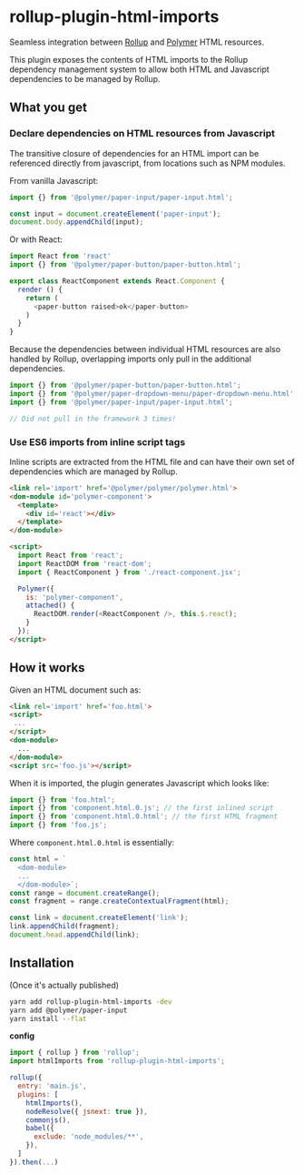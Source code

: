 # rollup-plugin-html-imports

Seamless integration between [Rollup](https://github.com/rollup/rollup) and 
[Polymer](https://www.polymer-project.org/1.0/docs/devguide/feature-overview) HTML resources.

This plugin exposes the contents of HTML imports to the Rollup dependency management
system to allow both HTML and Javascript dependencies to be managed by Rollup.

## What you get

### Declare dependencies on HTML resources from Javascript

The transitive closure of dependencies for an HTML import can be referenced directly from
javascript, from locations such as NPM modules.

From vanilla Javascript:

```javascript
import {} from '@polymer/paper-input/paper-input.html';

const input = document.createElement('paper-input');
document.body.appendChild(input);
```

Or with React:

```javascript
import React from 'react'
import {} from '@polymer/paper-button/paper-button.html';

export class ReactComponent extends React.Component {
  render () {
    return (
      <paper-button raised>ok</paper-button>
    )
  }
}
```

Because the dependencies between individual HTML resources are also handled by Rollup, overlapping imports only pull in the additional dependencies.

```javascript
import {} from '@polymer/paper-button/paper-button.html';
import {} from '@polymer/paper-dropdown-menu/paper-dropdown-menu.html';
import {} from '@polymer/paper-input/paper-input.html';

// Did not pull in the framework 3 times!
```

### Use ES6 imports from inline script tags

Inline scripts are extracted from the HTML file and can have their own set of dependencies which are managed by Rollup.

```html
<link rel='import' href='@polymer/polymer/polymer.html'>
<dom-module id='polymer-component'>
  <template>
    <div id='react'></div>
  </template>
</dom-module>

<script>
  import React from 'react';
  import ReactDOM from 'react-dom';
  import { ReactComponent } from './react-component.jsx';

  Polymer({
    is: 'polymer-component',
    attached() {
      ReactDOM.render(<ReactComponent />, this.$.react);
    }
  });
</script>
```

## How it works

Given an HTML document such as:

```html
<link rel='import' href='foo.html'>
<script>
 ...
</script>
<dom-module>
  ...
</dom-module>
<script src='foo.js'></script>
```

When it is imported, the plugin generates Javascript which looks like:

```javascript
import {} from 'foo.html';
import {} from 'component.html.0.js'; // the first inlined script
import {} from 'component.html.0.html'; // the first HTML fragment
import {} from 'foo.js';
```

Where `component.html.0.html` is essentially:

```javascript
const html = `
  <dom-module>
  ...
  </dom-module>`;
const range = document.createRange();
const fragment = range.createContextualFragment(html);

const link = document.createElement('link');
link.appendChild(fragment);
document.head.appendChild(link);
```

## Installation

(Once it's actually published)

```bash
yarn add rollup-plugin-html-imports -dev
yarn add @polymer/paper-input
yarn install --flat
```

**config**

```javascript
import { rollup } from 'rollup';
import htmlImports from 'rollup-plugin-html-imports';

rollup({
  entry: 'main.js',
  plugins: [
    htmlImports(),
    nodeResolve({ jsnext: true }),
    commonjs(),
    babel({
      exclude: 'node_modules/**',
    }),
  ]
}).then(...)
```
